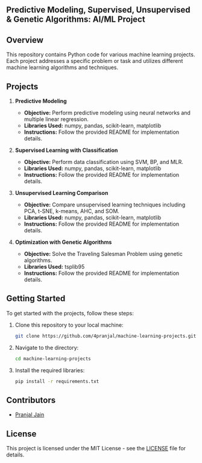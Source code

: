 ## Predictive Modeling, Supervised, Unsupervised & Genetic Algorithms: AI/ML Project

## Overview

This repository contains Python code for various machine learning projects. Each project addresses a specific problem or task and utilizes different machine learning algorithms and techniques.

## Projects

1. **Predictive Modeling**
   - **Objective:** Perform predictive modeling using neural networks and multiple linear regression.
   - **Libraries Used:** numpy, pandas, scikit-learn, matplotlib
   - **Instructions:** Follow the provided README for implementation details.

2. **Supervised Learning with Classification**
   - **Objective:** Perform data classification using SVM, BP, and MLR.
   - **Libraries Used:** numpy, pandas, scikit-learn, matplotlib
   - **Instructions:** Follow the provided README for implementation details.

3. **Unsupervised Learning Comparison**
   - **Objective:** Compare unsupervised learning techniques including PCA, t-SNE, k-means, AHC, and SOM.
   - **Libraries Used:** numpy, pandas, scikit-learn, matplotlib
   - **Instructions:** Follow the provided README for implementation details.

4. **Optimization with Genetic Algorithms**
   - **Objective:** Solve the Traveling Salesman Problem using genetic algorithms.
   - **Libraries Used:** tsplib95
   - **Instructions:** Follow the provided README for implementation details.

## Getting Started

To get started with the projects, follow these steps:

1. Clone this repository to your local machine:

   ```bash
   git clone https://github.com/4pranjal/machine-learning-projects.git
   ```

2. Navigate to the directory:

   ```bash
   cd machine-learning-projects
   ```

3. Install the required libraries:

   ```bash
   pip install -r requirements.txt
   ```

## Contributors

- [Pranjal Jain](https://github.com/4Pranjal)

## License

This project is licensed under the MIT License - see the [LICENSE](LICENSE) file for details.
